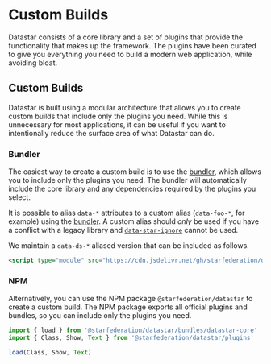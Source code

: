 # Custom Builds

Datastar consists of a core library and a set of plugins that provide the functionality that makes up the framework. The plugins have been curated to give you everything you need to build a modern web application, while avoiding bloat.

## Custom Builds

Datastar is built using a modular architecture that allows you to create custom builds that include only the plugins you need. While this is unnecessary for most applications, it can be useful if you want to intentionally reduce the surface area of what Datastar can do.

### Bundler

The easiest way to create a custom build is to use the [bundler](/bundler), which allows you to include only the plugins you need. The bundler will automatically include the core library and any dependencies required by the plugins you select.

It is possible to alias `data-*` attributes to a custom alias (`data-foo-*`, for example) using the [bundler](/bundler). A custom alias should _only_ be used if you have a conflict with a legacy library and [`data-star-ignore`](#data-star-ignore) cannot be used.

We maintain a `data-ds-*` aliased version that can be included as follows.

```html
<script type="module" src="https://cdn.jsdelivr.net/gh/starfederation/datastar@v1.0.0-beta.9/bundles/datastar-aliased.js"></script>
```

### NPM

Alternatively, you can use the NPM package `@starfederation/datastar` to create a custom build. The NPM package exports all official plugins and bundles, so you can include only the plugins you need.

```js
import { load } from '@starfederation/datastar/bundles/datastar-core'
import { Class, Show, Text } from '@starfederation/datastar/plugins'

load(Class, Show, Text)
```

